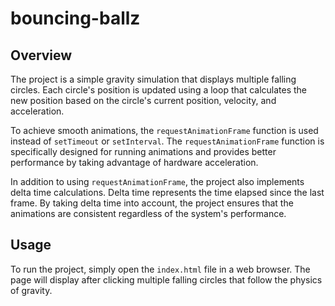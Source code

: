 # bouncing-ballz
## Overview


The project is a simple gravity simulation that displays multiple falling circles. Each circle's position is updated using a loop that calculates the new position based on the circle's current position, velocity, and acceleration.


To achieve smooth animations, the `requestAnimationFrame` function is used instead of `setTimeout` or `setInterval`. The `requestAnimationFrame` function is specifically designed for running animations and provides better performance by taking advantage of hardware acceleration.


In addition to using `requestAnimationFrame`, the project also implements delta time calculations. Delta time represents the time elapsed since the last frame. By taking delta time into account, the project ensures that the animations are consistent regardless of the system's performance.


## Usage


To run the project, simply open the `index.html` file in a web browser. The page will display  after clicking multiple falling circles that follow the physics of gravity.
